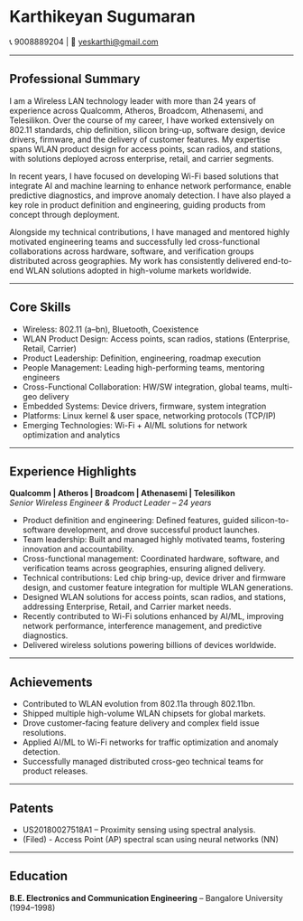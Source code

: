 # Karthikeyan Sugumaran  
📞 9008889204 | 📧 yeskarthi@gmail.com  

---

## Professional Summary  

I am a Wireless LAN technology leader with more than 24 years of experience across Qualcomm, Atheros, Broadcom, Athenasemi, and Telesilikon. Over the course of my career, I have worked extensively on 802.11 standards, chip definition, silicon bring-up, software design, device drivers, firmware, and the delivery of customer features. My expertise spans WLAN product design for access points, scan radios, and stations, with solutions deployed across enterprise, retail, and carrier segments.  

In recent years, I have focused on developing Wi-Fi based solutions that integrate AI and machine learning to enhance network performance, enable predictive diagnostics, and improve anomaly detection. I have also played a key role in product definition and engineering, guiding products from concept through deployment.  

Alongside my technical contributions, I have managed and mentored highly motivated engineering teams and successfully led cross-functional collaborations across hardware, software, and verification groups distributed across geographies. My work has consistently delivered end-to-end WLAN solutions adopted in high-volume markets worldwide.  

---

## Core Skills  
- Wireless: 802.11 (a–bn), Bluetooth, Coexistence  
- WLAN Product Design: Access points, scan radios, stations (Enterprise, Retail, Carrier)  
- Product Leadership: Definition, engineering, roadmap execution  
- People Management: Leading high-performing teams, mentoring engineers  
- Cross-Functional Collaboration: HW/SW integration, global teams, multi-geo delivery  
- Embedded Systems: Device drivers, firmware, system integration  
- Platforms: Linux kernel & user space, networking protocols (TCP/IP)  
- Emerging Technologies: Wi-Fi + AI/ML solutions for network optimization and analytics  

---

## Experience Highlights  
**Qualcomm | Atheros | Broadcom | Athenasemi | Telesilikon**  
*Senior Wireless Engineer & Product Leader – 24 years*  

- Product definition and engineering: Defined features, guided silicon-to-software development, and drove successful product launches.  
- Team leadership: Built and managed highly motivated teams, fostering innovation and accountability.  
- Cross-functional management: Coordinated hardware, software, and verification teams across geographies, ensuring aligned delivery.  
- Technical contributions: Led chip bring-up, device driver and firmware design, and customer feature integration for multiple WLAN generations.  
- Designed WLAN solutions for access points, scan radios, and stations, addressing Enterprise, Retail, and Carrier market needs.  
- Recently contributed to Wi-Fi solutions enhanced by AI/ML, improving network performance, interference management, and predictive diagnostics.  
- Delivered wireless solutions powering billions of devices worldwide.  

---

## Achievements  
- Contributed to WLAN evolution from 802.11a through 802.11bn.  
- Shipped multiple high-volume WLAN chipsets for global markets.  
- Drove customer-facing feature delivery and complex field issue resolutions.  
- Applied AI/ML to Wi-Fi networks for traffic optimization and anomaly detection.  
- Successfully managed distributed cross-geo technical teams for product releases.  

---

## Patents  
- US20180027518A1 – Proximity sensing using spectral analysis.
- (Filed) - Access Point (AP) spectral scan using neural networks (NN)

---

## Education  
**B.E. Electronics and Communication Engineering** – Bangalore University (1994–1998)  
